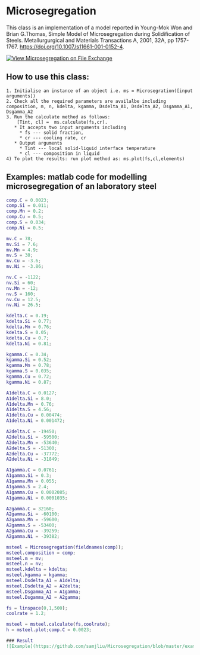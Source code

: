 # Microsegregation
This class is an implementation of a model reported in Young-Mok Won and Brian G.Thomas, Simple Model of Microsegregation during Solidification of Steels. Metallurgurgical and Materials Transactions A, 2001, 32A, pp 1757-1767. https://doi.org/10.1007/s11661-001-0152-4. 

[![View Microsegregation on File Exchange](https://www.mathworks.com/matlabcentral/images/matlab-file-exchange.svg)](https://uk.mathworks.com/matlabcentral/fileexchange/74792-microsegregation)

## How to use this class:

    1. Initialise an instance of an object i.e. ms = Microsegration([input arguments])
    2. Check all the required parameters are availalbe including composition, m, n, kdelta, kgamma, Dsdelta_A1, Dsdelta_A2, Dsgamma_A1, Dsgamma_A2
    3. Run the calculate method as follows:
     	[Tint, cl] =  ms.calculate(fs,cr). 
       * It accepts two input arguments including 
         * fs --- solid fraction, 
         * cr --- cooling rate, cr
       * Output arguments
         * Tint --- local solid-liquid interface temperature
         * cl --- composition in liquid
    4) To plot the results: run plot method as: ms.plot(fs,cl,elements) 

## Examples: matlab code for modelling microsegregation of an laboratory steel 
```matlab
comp.C = 0.0023;
comp.Si = 0.011;
comp.Mn = 0.2;
comp.Cu = 0.5;
comp.S = 0.034;
comp.Ni = 0.5;

mv.C = 78;
mv.Si = 7.6;
mv.Mn = 4.9;
mv.S = 38;
mv.Cu = -3.6;
mv.Ni = -3.86;

nv.C = -1122;
nv.Si = 60;
nv.Mn = -12;
nv.S = 160;
nv.Cu = 12.5;
nv.Ni = 26.5;

kdelta.C = 0.19;
kdelta.Si = 0.77;
kdelta.Mn = 0.76;
kdelta.S = 0.05;
kdelta.Cu = 0.7;
kdelta.Ni = 0.81;

kgamma.C = 0.34;
kgamma.Si = 0.52;
kgamma.Mn = 0.78;
kgamma.S = 0.035;
kgamma.Cu = 0.72;
kgamma.Ni = 0.87;

A1delta.C = 0.0127;
A1delta.Si = 8.0;
A1delta.Mn = 0.76;
A1delta.S = 4.56;
A1delta.Cu = 0.00474;
A1delta.Ni = 0.001472;

A2delta.C = -19450;
A2delta.Si = -59500;
A2delta.Mn = -53640;
A2delta.S = -51300;
A2delta.Cu = -37772;
A2delta.Ni = -31849;

A1gamma.C = 0.0761;
A1gamma.Si = 0.3;
A1gamma.Mn = 0.055;
A1gamma.S = 2.4;
A1gamma.Cu = 0.0002085;
A1gamma.Ni = 0.0001035;

A2gamma.C = 32160;
A2gamma.Si = -60100;
A2gamma.Mn = -59600;
A2gamma.S = -53400;
A2gamma.Cu = -39259;
A2gamma.Ni = -39382;

msteel = Microsegregation(fieldnames(comp));
msteel.composition = comp;
msteel.m = mv;
msteel.n = nv;
msteel.kdelta = kdelta;
msteel.kgamma = kgamma;
msteel.Dsdelta_A1 = A1delta;
msteel.Dsdelta_A2 = A2delta;
msteel.Dsgamma_A1 = A1gamma;
msteel.Dsgamma_A2 = A2gamma;

fs = linspace(0,1,500);
coolrate = 1.2;

msteel = msteel.calculate(fs,coolrate);
h = msteel.plot;comp.C = 0.0023;

### Result
![Example](https://github.com/samjliu/Microsegregation/blob/master/example.png)

